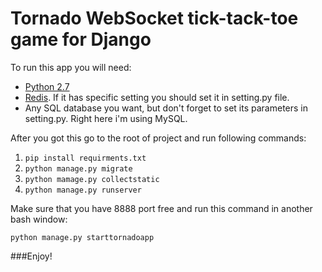 # Tornado WebSocket tick-tack-toe game for Django

To run this app you will need:
* [Python 2.7](https://www.python.org/download/releases/2.7/)
* [Redis](http://redis.io/). If it has specific setting you should set it in setting.py file.
* Any SQL database you want, but don't forget to set its parameters in setting.py. Right here i'm using MySQL.

After you got this go to the root of project and run following commands:

1. `pip install requirments.txt`
2. `python manage.py migrate`
3. `python mamage.py collectstatic`
4. `python manage.py runserver`

Make sure that you have 8888 port free and run this command in another bash window:

  `python manage.py starttornadoapp` 

###Enjoy!
